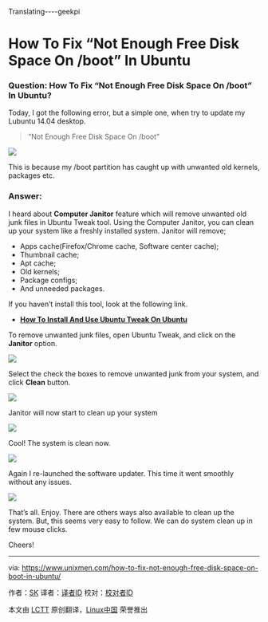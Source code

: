 Translating----geekpi

How To Fix “Not Enough Free Disk Space On /boot” In Ubuntu
================================================================================
### Question: How To Fix “Not Enough Free Disk Space On /boot” In Ubuntu? ###

Today, I got the following error, but a simple one, when try to update my Lubuntu 14.04 desktop.

> “Not Enough Free Disk Space On /boot”

![](https://www.unixmen.com/wp-content/uploads/2015/02/Software-Updater_002.png)

This is because my /boot partition has caught up with unwanted old kernels, packages etc.

### Answer: ###

I heard about **Computer Janitor** feature which will remove unwanted old junk files in Ubuntu Tweak tool. Using the Computer Janitor, you can clean up your system like a freshly installed system. Janitor will remove;

- Apps cache(Firefox/Chrome cache, Software center cache);
- Thumbnail cache;
- Apt cache;
- Old kernels;
- Package configs;
- And unneeded packages.

If you haven’t install this tool, look at the following link.

- **[How To Install And Use Ubuntu Tweak On Ubuntu][1]** 

To remove unwanted junk files, open Ubuntu Tweak, and click on the **Janitor** option.

![](https://www.unixmen.com/wp-content/uploads/2015/02/Ubuntu-Tweak_006.png)

Select the check the boxes to remove unwanted junk from your system, and click **Clean** button.

![](https://www.unixmen.com/wp-content/uploads/2015/02/Ubuntu-Tweak_007.png)

Janitor will now start to clean up your system

![](https://www.unixmen.com/wp-content/uploads/2015/02/Ubuntu-Tweak_003.png)

Cool! The system is clean now.

![](https://www.unixmen.com/wp-content/uploads/2015/02/Ubuntu-Tweak_008.png)

Again I re-launched the software updater. This time it went smoothly without any issues.

![](https://www.unixmen.com/wp-content/uploads/2015/02/Software-Updater_009.png)

That’s all. Enjoy. There are others ways also available to clean up the system. But, this seems very easy to follow. We can do system clean up in few mouse clicks.

Cheers!

--------------------------------------------------------------------------------

via: https://www.unixmen.com/how-to-fix-not-enough-free-disk-space-on-boot-in-ubuntu/

作者：[SK][a]
译者：[译者ID](https://github.com/译者ID)
校对：[校对者ID](https://github.com/校对者ID)

本文由 [LCTT](https://github.com/LCTT/TranslateProject) 原创翻译，[Linux中国](http://linux.cn/) 荣誉推出

[a]:https://www.unixmen.com/author/sk/
[1]:http://www.unixmen.com/after-a-fresh-install-of-ubuntu-1010-maverick-meerkat-configuration-made-easy-with-ubuntu-tweak/
